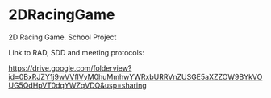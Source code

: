 # 2DRacingGame
2D Racing Game. School Project

Link to RAD, SDD and meeting protocols:

https://drive.google.com/folderview?id=0BxRJZY1j9wVVflVyM0huMmhwYWRxbURRVnZUSGE5aXZZOW9BYkVOUG5QdHpVT0dqYWZqVDQ&usp=sharing
